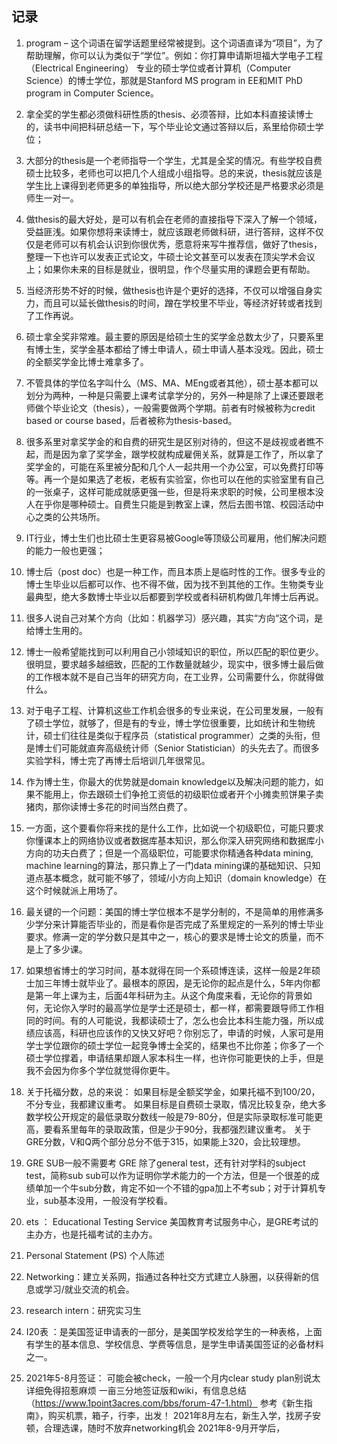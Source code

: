 ## 记录

1. program – 这个词语在留学话题里经常被提到。这个词语直译为“项目”，为了帮助理解，你可以认为类似于“学位”。例如：你打算申请斯坦福大学电子工程（Electrical Engineering） 专业的硕士学位或者计算机（Computer Science）的博士学位，那就是Stanford MS program in EE和MIT PhD program in Computer Science。

2. 拿全奖的学生都必须做科研性质的thesis、必须答辩，比如本科直接读博士的，读书中间把科研总结一下，写个毕业论文通过答辩以后，系里给你硕士学位；

3. 大部分的thesis是一个老师指导一个学生，尤其是全奖的情况。有些学校自费硕士比较多，老师也可以把几个人组成小组指导。总的来说，thesis就应该是学生比上课得到老师更多的单独指导，所以绝大部分学校还是严格要求必须是师生一对一。

4. 做thesis的最大好处，是可以有机会在老师的直接指导下深入了解一个领域，受益匪浅。如果你想将来读博士，就应该跟老师做科研，进行答辩，这样不仅仅是老师可以有机会认识到你很优秀，愿意将来写牛推荐信，做好了thesis，整理一下也许可以发表正式论文，牛硕士论文甚至可以发表在顶尖学术会议上；如果你未来的目标是就业，很明显，作个尽量实用的课题会更有帮助。

5. 当经济形势不好的时候，做thesis也许是个更好的选择，不仅可以增强自身实力，而且可以延长做thesis的时间，蹭在学校里不毕业，等经济好转或者找到了工作再说。

6. 硕士拿全奖非常难。最主要的原因是给硕士生的奖学金总数太少了，只要系里有博士生，奖学金基本都给了博士申请人，硕士申请人基本没戏。因此，硕士的全额奖学金比博士难拿多了。

7. 不管具体的学位名字叫什么（MS、MA、MEng或者其他），硕士基本都可以划分为两种，一种是只需要上课考试拿学分的，另外一种是除了上课还要跟老师做个毕业论文（thesis），一般需要做两个学期。前者有时候被称为credit based or course based，后者被称为thesis-based。

8. 很多系里对拿奖学金的和自费的研究生是区别对待的，但这不是歧视或者瞧不起，而是因为拿了奖学金，跟学校就构成雇佣关系，就算是工作了，所以拿了奖学金的，可能在系里被分配和几个人一起共用一个办公室，可以免费打印等等。再一个是如果选了老板，老板有实验室，你也可以在他的实验室里有自己的一张桌子，这样可能成就感更强一些，但是将来求职的时候，公司里根本没人在乎你是哪种硕士。自费生只能是到教室上课，然后去图书馆、校园活动中心之类的公共场所。

9. IT行业，博士生们也比硕士生更容易被Google等顶级公司雇用，他们解决问题的能力一般也更强；

10. 博士后（post doc）也是一种工作，而且本质上是临时性的工作。很多专业的博士生毕业以后都可以作、也不得不做，因为找不到其他的工作。生物类专业最典型，绝大多数博士毕业以后都要到学校或者科研机构做几年博士后再说。

11. 很多人说自己对某个方向（比如：机器学习）感兴趣，其实“方向“这个词，是给博士生用的。

12. 博士一般希望能找到可以利用自己小领域知识的职位，所以匹配的职位更少。很明显，要求越多越细致，匹配的工作数量就越少，现实中，很多博士最后做的工作根本就不是自己当年的研究方向，在工业界，公司需要什么，你就得做什么。

13. 对于电子工程、计算机这些工作机会很多的专业来说，在公司里发展，一般有了硕士学位，就够了，但是有的专业，博士学位很重要，比如统计和生物统计，硕士们往往是类似于程序员（statistical programmer）之类的头衔，但是博士们可能就直奔高级统计师（Senior Statistician）的头先去了。而很多实验学科，博士完了再博士后培训几年很常见。

14. 作为博士生，你最大的优势就是domain knowledge以及解决问题的能力，如果不能用上，你去跟硕士们争抢工资低的初级职位或者开个小摊卖煎饼果子卖猪肉，那你读博士多花的时间当然白费了。

15. 一方面，这个要看你将来找的是什么工作，比如说一个初级职位，可能只要求你懂课本上的网络协议或者数据库基本知识，那么你深入研究网络和数据库小方向的功夫白费了；但是一个高级职位，可能要求你精通各种data mining, machine learning的算法，那只靠上了一门data mining课的基础知识、只知道点基本概念，就可能不够了，领域/小方向上知识（domain knowledge）在这个时候就派上用场了。

16. 最关键的一个问题：美国的博士学位根本不是学分制的，不是简单的用修满多少学分来计算能否毕业的，而是看你是否完成了系里规定的一系列的博士毕业要求。修满一定的学分数只是其中之一，核心的要求是博士论文的质量，而不是上了多少课。

17. 如果想省博士的学习时间，基本就得在同一个系硕博连读，这样一般是2年硕士加三年博士就毕业了。最根本的原因，是无论你的起点是什么，5年内你都是第一年上课为主，后面4年科研为主。从这个角度来看，无论你的背景如何，无论你入学时的最高学位是学士还是硕士，都一样，都需要跟导师工作相同的时间。有的人可能说，我都读硕士了，怎么也会比本科生能力强，所以成绩应该高，科研也应该作的又快又好吧？你别忘了，申请的时候，人家可是用学士学位跟你的硕士学位一起竞争博士全奖的，结果也不比你差；你多了一个硕士学位撑着，申请结果却跟人家本科生一样，也许你可能更快的上手，但是我不会因为你多个学位就觉得你更牛。

18. 关于托福分数，总的来说：
如果目标是全额奖学金，如果托福不到100/20，不分专业，我都建议重考。
如果目标是自费硕士录取，情况比较复杂，绝大多数学校公开规定的最低录取分数线一般是79-80分，但是实际录取标准可能更高，要看系里每年的录取政策，但是少于90分，我都强烈建议重考。
关于GRE分数，V和Q两个部分总分不低于315，如果能上320，会比较理想。

19. GRE SUB一般不需要考
GRE 除了general test，还有针对学科的subject test，简称sub
sub可以作为证明你学术能力的一个方法，但是一个很差的成绩单加一个牛sub分数，肯定不如一个不错的gpa加上不考sub；对于计算机专业，sub基本没用，一般没有学校看。

20. ets ： Educational Testing Service 美国教育考试服务中心，是GRE考试的主办方，也是托福考试的主办方。

21. Personal Statement (PS) 个人陈述

22. Networking：建立关系网，指通过各种社交方式建立人脉圈，以获得新的信息或学习/就业交流的机会。

23. research intern：研究实习生

24. I20表 ：是美国签证申请表的一部分，是美国学校发给学生的一种表格，上面有学生的基本信息、学校信息、学费等信息，是学生申请美国签证的必备材料之一。

25. 2021年5-8月签证：
可能会被check，一般一个月内clear
study plan别说太详细免得招惹麻烦
一亩三分地签证版和wiki，有信息总结（https://www.1point3acres.com/bbs/forum-47-1.html）
参考《新生指南》，购买机票，箱子，行李，出发！
2021年8月左右，新生入学，找房子安顿，合理选课，随时不放弃networking机会
2021年8-9月开学后，